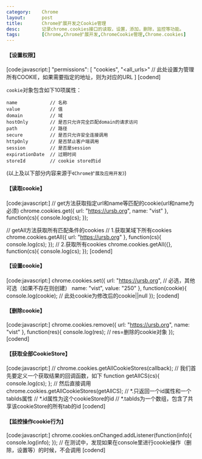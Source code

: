 ```yaml
---
category:    Chrome
layout:      post
title:       Chrome扩展开发之Cookie管理
desc:        记录chrome.cookies接口的读取，设置，添加，删除，监控等功能。
tags:        [Chrome,Chrome扩展开发,ChromeCookie管理,Chrome.cookies]
---
```

#### 【设置权限】
[code:javascript:]
"permissions": [
    "cookies",
    "<all_urls>"    // 此处设置为管理所有COOKIE，如果需要指定的地址，则为对应的URL
]
[codend]

`cookie`对象包含如下10项属性：

    name            // 名称   
    value           // 值    
    domain          // 域    
    hostOnly        // 是否只允许完全匹配domain的请求访问     
    path            // 路径   
    secure          // 是否只允许安全连接调用  
    httpOnly        // 是否禁止客户端调用    
    session         // 是否是session   
    expirationDate  // 过期时间     
    storeId         // cookie store的id  

(以上及以下部分内容来源于`《Chrome扩展及应用开发》`)

#### 【读取cookie】

[code:javascript:]
// get方法获取指定url和name等匹配的cookie(url和name为必须)
chrome.cookies.get({
    url: "https://ursb.org",
    name: "vist"
}, function(cs){
    console.log(cs);
});
 
// getAll方法获取所有匹配条件的cookies
// 1.获取某域下所有cookies
chrome.cookies.getAll({
    url: "https://ursb.org"
}, function(cs){
    console.log(cs);
});
// 2.获取所有cookies
chrome.cookies.getAll({}, function(cs){
    console.log(cs);
});
[codend]

#### 【设置cookie】

[code:javascript:]
chrome.cookies.set({
    url: "https://ursb.org",    // 必选，其他可选（如果不存在则创建）
    name: "vist",
    value: "250"
}, function(cookie){
    console.log(cookie);    // 此处cookie为修改后的cookie||null
});
[codend]

#### 【删除cookie】

[code:javascript:]
chrome.cookies.remove({
    url: "https://ursb.org",
    name: "vist"
}, function(res){
    console.log(res);    // res=删除的cookie对象
});
[codend]

#### 【获取全部CookieStore】

[code:javascript:]
// chrome.cookies.getAllCookieStores(callback);
// 我们首先要定义一个获取结果的回调函数，如下
function getAllCS(cs){
    console.log(cs);
};
// 然后直接调用
chrome.cookies.getAllCookieStores(getAllCS);
// *.只返回一个id属性和一个tabIds属性
// *.id属性为这个cookieStore的id
// *.tabIds为一个数组，包含了共享该cookieStore的所有tab的id
[codend]

#### 【监控操作cookie行为】

[code:javascript:]
chrome.cookies.onChanged.addListener(function(info){
    console.log(info);
});
// 在测试中，发现如果在console里进行cookie操作（删除，设置等）的时候，不会调用
[codend]